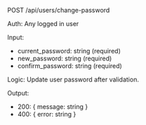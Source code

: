 POST /api/users/change-password

Auth: Any logged in user

Input:

- current_password: string (required)
- new_password: string (required)
- confirm_password: string (required)

Logic: Update user password after validation.

Output:

- 200: { message: string }
- 400: { error: string }
